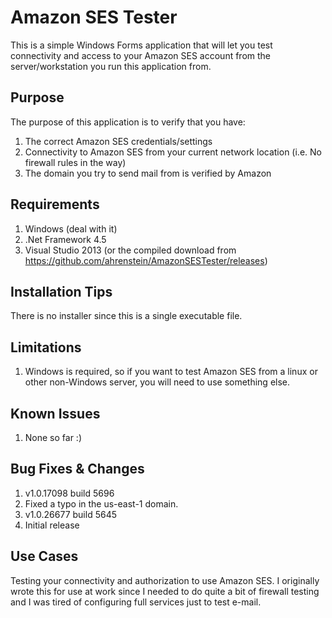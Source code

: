 Amazon SES Tester
==============
This is a simple Windows Forms application that will let you test connectivity and access to your Amazon SES account from the server/workstation you run this application from.

Purpose
------------
The purpose of this application is to verify that you have:

1. The correct Amazon SES credentials/settings
2. Connectivity to Amazon SES from your current network location (i.e. No firewall rules in the way)
3. The domain you try to send mail from is verified by Amazon

Requirements
------------
1. Windows (deal with it)
  1. .Net Framework 4.5
2. Visual Studio 2013 (or the compiled download from https://github.com/ahrenstein/AmazonSESTester/releases)

Installation Tips
------------
There is no installer since this is a single executable file.

Limitations
------------
1. Windows is required, so if you want to test Amazon SES from a linux or other non-Windows server, you will need to use something else.

Known Issues
------------
1. None so far :)

Bug Fixes & Changes
------------

1. v1.0.17098 build 5696
  1. Fixed a typo in the us-east-1 domain.
2. v1.0.26677 build 5645
  1. Initial release

Use Cases
------------
Testing your connectivity and authorization to use Amazon SES. I originally wrote this for use at work since I needed to do quite a bit of firewall testing and I was tired of configuring full services just to test e-mail.
